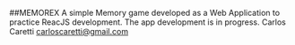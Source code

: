 ##MEMOREX
A simple Memory game developed as a Web Application to practice ReacJS development.
The app development is in progress.
Carlos Caretti
carloscaretti@gmail.com